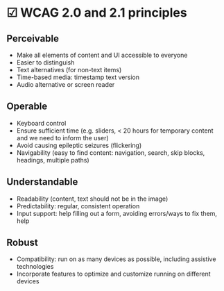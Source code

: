 # ☑ WCAG 2.0 and 2.1 principles

## **Perceivable**

* Make all elements of content and UI accessible to everyone&#x20;
* Easier to distinguish&#x20;
* Text alternatives (for non-text items)&#x20;
* Time-based media: timestamp text version&#x20;
* Audio alternative or screen reader

## Operable

* Keyboard control&#x20;
* Ensure sufficient time (e.g. sliders, < 20 hours for temporary content and we need to inform the user)
* Avoid causing epileptic seizures (flickering)
* Navigability (easy to find content: navigation, search, skip blocks, headings, multiple paths)

## **Understandable**

* Readability (content, text should not be in the image)&#x20;
* Predictability: regular, consistent operation&#x20;
* Input support: help filling out a form, avoiding errors/ways to fix them, help

## **Robust**

* Compatibility: run on as many devices as possible, including assistive technologies&#x20;
* Incorporate features to optimize and customize running on different devices
